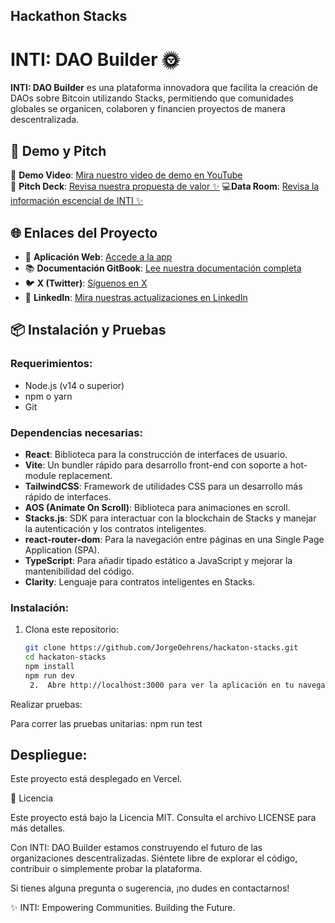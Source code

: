 ## Hackathon Stacks

# INTI: DAO Builder 🌞

**INTI: DAO Builder** es una plataforma innovadora que facilita la creación de DAOs sobre Bitcoin utilizando Stacks, permitiendo que comunidades globales se organicen, colaboren y financien proyectos de manera descentralizada.

## 🚀 Demo y Pitch

🎥 **Demo Video**: [Mira nuestro video de demo en YouTube](https://www.youtube.com/watch?v=b_C1sGxKCdc&ab_channel=mentemaestra)  
📑 **Pitch Deck**: [Revisa nuestra propuesta de valor ✨](https://inti-dao-builder-92w4bz7.gamma.site/)
💻**Data Room**: [Revisa la información escencial de INTI ✨](https://tinyurl.com/23c6exrk)

## 🌐 Enlaces del Proyecto

- 🔗 **Aplicación Web**: [Accede a la app](https://hackaton-stacks.vercel.app/)
- 📚 **Documentación GitBook**: [Lee nuestra documentación completa](https://inti-dao-builder.gitbook.io/inti-dao-builder-docs)
- 🐦 **X (Twitter)**: [Síguenos en X](https://x.com/intidao)
- 💼 **LinkedIn**: [Mira nuestras actualizaciones en LinkedIn](https://www.linkedin.com/company/inti-dao-builder/posts/?feedView=all)

## 📦 Instalación y Pruebas

### Requerimientos:

- Node.js (v14 o superior)
- npm o yarn
- Git

### Dependencias necesarias:

- **React**: Biblioteca para la construcción de interfaces de usuario.
- **Vite**: Un bundler rápido para desarrollo front-end con soporte a hot-module replacement.
- **TailwindCSS**: Framework de utilidades CSS para un desarrollo más rápido de interfaces.
- **AOS (Animate On Scroll)**: Biblioteca para animaciones en scroll.
- **Stacks.js**: SDK para interactuar con la blockchain de Stacks y manejar la autenticación y los contratos inteligentes.
- **react-router-dom**: Para la navegación entre páginas en una Single Page Application (SPA).
- **TypeScript**: Para añadir tipado estático a JavaScript y mejorar la mantenibilidad del código.
- **Clarity**: Lenguaje para contratos inteligentes en Stacks.

### Instalación:

1. Clona este repositorio:

   ```bash
   git clone https://github.com/JorgeOehrens/hackaton-stacks.git
   cd hackaton-stacks
   npm install
   npm run dev
   	2.	Abre http://localhost:3000 para ver la aplicación en tu navegador.
   ```

Realizar pruebas:

Para correr las pruebas unitarias:
npm run test

## Despliegue:

Este proyecto está desplegado en Vercel.

📄 Licencia

Este proyecto está bajo la Licencia MIT. Consulta el archivo LICENSE para más detalles.

Con INTI: DAO Builder estamos construyendo el futuro de las organizaciones descentralizadas. Siéntete libre de explorar el código, contribuir o simplemente probar la plataforma.

Si tienes alguna pregunta o sugerencia, ¡no dudes en contactarnos!

✨ INTI: Empowering Communities. Building the Future.
